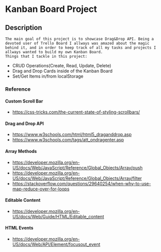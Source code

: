 # Kanban Board Project

## Description

    The main goal of this project is to showcase Drag&Drop API. Being a devoted user of Trello Board I allways was amazed about the magic behind it, and in order to keep track of all my tasks and projects I allways wanted to build my own Kanban Board.
    Things that I tackle in this project:

- CRUD Operations(Create, Read, Update, Delete)
- Drag and Drop Cards inside of the Kanban Board
- Set/Get Items in/from localStorage

### Reference

#### Custom Scroll Bar

- https://css-tricks.com/the-current-state-of-styling-scrollbars/

#### Drag and Drop API

- https://www.w3schools.com/html/html5_draganddrop.asp
- https://www.w3schools.com/tags/att_ondragenter.asp

#### Array Methods

- https://developer.mozilla.org/en-US/docs/Web/JavaScript/Reference/Global_Objects/Array/push
- https://developer.mozilla.org/en-US/docs/Web/JavaScript/Reference/Global_Objects/Array/filter
- https://stackoverflow.com/questions/29640254/when-why-to-use-map-reduce-over-for-loops

#### Editable Content

- https://developer.mozilla.org/en-US/docs/Web/Guide/HTML/Editable_content

#### HTML Events

- https://developer.mozilla.org/en-US/docs/Web/API/Element/focusout_event
